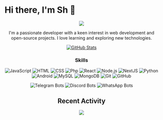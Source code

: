
# Hi there, I'm Sh 👋
<div align='center'>

   <img src="https://files.gitbook.com/v0/b/gitbook-x-prod.appspot.com/o/spaces%2F7rdMxMWIVmM5XwG1OSh9%2Fuploads%2FyoQwVcSQBHZ3I7jEr45t%2F26FCB8DFF556503E977873B9A2D8899BB9B5AD1FAEB4F66A90123960EF5F0D81.jpeg?alt=media&token=8e58f7d2-5324-4d7f-a429-dd69ec30c0cd" >
   
I'm a passionate developer with a keen interest in web development and open-source projects.
I love learning and exploring new technologies.

[![GitHub Stats](https://github-stats-alpha.vercel.app/api?username=sh20raj&cc=000&tc=fff&ic=fff&bc=000)](https://github.com/sh20raj)

### Skills
![JavaScript](https://img.shields.io/badge/JavaScript-Expert-yellow?logo=javascript&logoColor=white&style=for-the-badge)
![HTML](https://img.shields.io/badge/HTML-Expert-orange?logo=html5&logoColor=white&style=for-the-badge)
![CSS](https://img.shields.io/badge/CSS-Expert-blueviolet?logo=css3&logoColor=white&style=for-the-badge)
![Php](https://img.shields.io/badge/Php-Expert-purple?logo=php&logoColor=white&style=for-the-badge)
![React](https://img.shields.io/badge/React-Intermediate-blue?logo=react&logoColor=white&style=for-the-badge)
![Node.js](https://img.shields.io/badge/Node.js-Expert-green?logo=node.js&logoColor=white&style=for-the-badge)
![NextJS](https://img.shields.io/badge/NextJS-Expert-black?logo=next.js&logoColor=white&style=for-the-badge)
![Python](https://img.shields.io/badge/Python-Intermediate-blue?logo=python&logoColor=white&style=for-the-badge)
![Android](https://img.shields.io/badge/Android-Intermediate-green?logo=android&logoColor=white&style=for-the-badge)
![MySQL](https://img.shields.io/badge/MySQL-Expert-blue?logo=mysql&logoColor=white&style=for-the-badge)
![MongoDB](https://img.shields.io/badge/MongoDB-Intermediate-brightgreen?logo=mongodb&logoColor=white&style=for-the-badge)
![Git](https://img.shields.io/badge/Git-Expert-orange?logo=git&logoColor=white&style=for-the-badge)
![GitHub](https://img.shields.io/badge/GitHub-Expert-lightgrey?logo=github&logoColor=white&style=for-the-badge)

![Telegram Bots](https://img.shields.io/badge/Telegram%20Bots-Intermediate-blue?logo=telegram&logoColor=white&style=for-the-badge)
![Discord Bots](https://img.shields.io/badge/Discord%20Bots-Intermediate-blue?logo=discord&logoColor=white&style=for-the-badge)
![WhatsApp Bots](https://img.shields.io/badge/WhatsApp%20Bots-Intermediate-green?logo=whatsapp&logoColor=white&style=for-the-badge)


<!--
## Websites
- [CXDI - Serve Technology](https://codexdindia.blogspot.com/): Tech
- [AppsPages](https://appspages.online): Publish your App Online for free

## Projects 
> You can also contribute to our projects.
- [Coding Flames](https://github.com/Coding-Flames)
- [ArticlePlanet](https://articleplanet.vercel.app/) - ArticlePlanet - Write, Learn and Share Stories with the world
- [Codes20](https://codes20.github.io/) - Edit, Share, View Codes

## Find Me Online
- Website: [sh20raj.com](https://sh20raj.com)
- Telegram: [@cxdiin](https://telegram.me/cxdiin)
- Linktree: [@cxdiin](https://linktr.ee/cxdiin)
-->

## Recent Activity
<!--START_SECTION:activity-->

<!--END_SECTION:activity-->

<p align='center'>
   <a href="https://visitorbadge.io/status?path=https%3A%2F%2Fgithub.com%2FSH20RAJ%2Fsh20raj%2F">
      <img src="https://api.visitorbadge.io/api/visitors?path=https%3A%2F%2Fgithub.com%2FSH20RAJ%2Fsh20raj%2F&countColor=%23263759" />
   </a>
</p>

<!--
<p align='center'>
   <a href="https://visitorbadge.io/status?user=sh20raj&repo=sh20raj">
      <img src="https://api.visitorbadge.io/api/VisitorHit?user=sh20raj&repo=sh20raj&countColor=%237B1E7A" />
   </a>
</p>
 Status - https://api.visitorbadge.io/api/status?user=sh20raj&repo=sh20raj -->


 </div>

